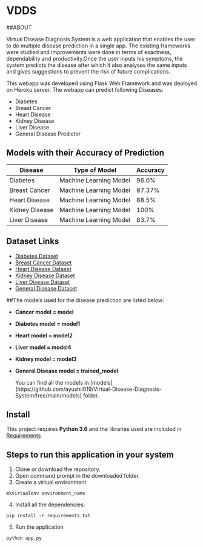 # VDDS

##ABOUT

<p> Virtual Disease Diagnosis System is a web application that enables the user to do multiple disease prediction in a single app. The existing frameworks were studied and improvements were done in terms of exactness, dependability and productivity.Once the user inputs his symptoms, the system predicts the disease after which it also analyses the same inputs and gives suggestions to prevent the risk of future complications.</p>

This webapp was developed using Flask Web Framework and was deployed on Heroku server. The webapp can predict following Diseases:

- Diabetes
- Breast Cancer
- Heart Disease
- Kidney Disease
- Liver Disease
- General Disease Predictor

## Models with their Accuracy of Prediction

| Disease        | Type of Model            | Accuracy |
| -------------- | ------------------------ | -------- |
| Diabetes       | Machine Learning Model   | 96.0%    |
| Breast Cancer  | Machine Learning Model   | 97.37%   |
| Heart Disease  | Machine Learning Model   | 88.5%    |
| Kidney Disease | Machine Learning Model   | 100%     |
| Liver Disease  | Machine Learning Model   | 83.7%    |

## Dataset Links

- [Diabetes Dataset](https://www.kaggle.com/uciml/pima-indians-diabetes-database)
- [Breast Cancer Dataset](https://www.kaggle.com/uciml/breast-cancer-wisconsin-data)
- [Heart Disease Dataset](https://www.kaggle.com/datasets/johnsmith88/heart-disease-dataset)
- [Kidney Disease Dataset](https://www.kaggle.com/mansoordaku/ckdisease)
- [Liver Disease Dataset](https://www.kaggle.com/uciml/indian-liver-patient-records)
- [General Disease Dataset](https://www.kaggle.com/datasets/kaushil268/disease-prediction-using-machine-learning)

##The models used for the disease prediction are listed below:

<ul>
<li><p><b>Cancer model = model</b></p></li>
<li><p><b>Diabetes model = model1</b></p></li>
<li><p><b>Heart model = model2</b></p></li>
<li><p><b>Liver model = model4</b></p></li>
<li><p><b>Kidney model = model3</b></p></li>
<li><p><b>General Disease model = trained_model</b></p></li>
You can find all the models in [models](https://github.com/ayushii019/Virtual-Disease-Diagnosis-System/tree/main/models) folder.

</ul>

## Install

This project requires **Python 3.6**  and the libraries used are included in [Requirements](https://github.com/ayushii019/Virtual-Disease-Diagnosis-System/blob/main/requirements.txt)

## Steps to run this application in your system

1. Clone or download the repository.
2. Open command prompt in the downloaded folder.
3. Create a virtual environment

```
mkvirtualenv environment_name
```

4. Install all the dependencies:
```
pip install -r requirements.txt
```
5. Run the application

```
python app.py
```
